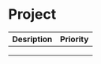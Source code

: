 # Project

| Desription | Priority |
| ---------- | -------- |
|            |          |
|            |          |
|            |          |
